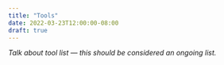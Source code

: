 ```yaml
---
title: "Tools"
date: 2022-03-23T12:00:00-08:00
draft: true
---
```


*Talk about tool list — this should be considered an ongoing list.*